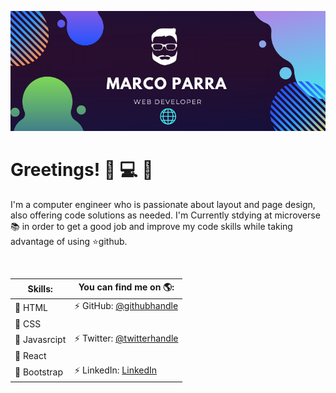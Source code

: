 ![banner](banner.png)

# Greetings! 👋 :computer: :tophat:

I'm a computer engineer who is passionate about layout and page design, also offering code solutions as needed. I'm Currently stdying at microverse :books: in order to get a good job and improve my code skills while taking advantage of using :star:github. 

<br>

Skills:                         |       You can find me on :earth_americas::
--------                        |       ------------------------------------
:space_invader: HTML            |       :zap: GitHub: [@githubhandle](https://github.com/mrigorir)
:dart: CSS                      |  
:space_invader: Javasrcipt      |       :zap: Twitter: [@twitterhandle](https://twitter.com/marcoparra311)
:dart: React                    |
:space_invader: Bootstrap       |       :zap: LinkedIn: [LinkedIn](https://www.linkedin.com/in/marco-parra-leal-a93318101/) 
                               

